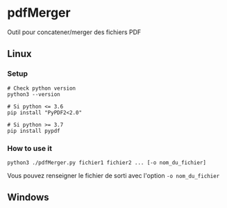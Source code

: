 # pdfMerger
Outil pour concatener/merger des fichiers PDF

## Linux
### Setup
```
# Check python version
python3 --version

# Si python <= 3.6
pip install "PyPDF2<2.0"

# Si python >= 3.7
pip install pypdf
```

### How to use it
```
python3 ./pdfMerger.py fichier1 fichier2 ... [-o nom_du_fichier] 
```

Vous pouvez renseigner le fichier de sorti avec l'option `-o nom_du_fichier` 

## Windows